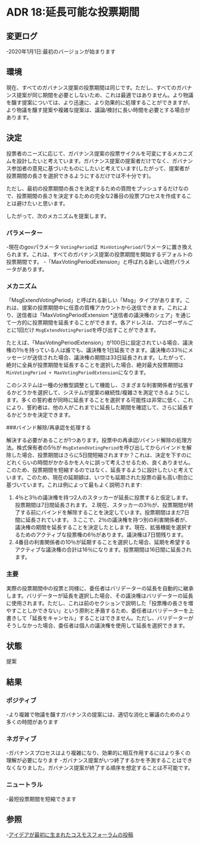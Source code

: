 # ADR 18:延長可能な投票期間

## 変更ログ

-2020年1月1日:最初のバージョンが始まります

## 環境

現在、すべてのガバナンス提案の投票期間は同じです。ただし、すべてのガバナンス提案が同じ期間を必要としないため、これは最適ではありません。より物議を醸す提案については、より迅速に、より効果的に処理することができますが、より物議を醸す提案や複雑な提案は、議論/検討に長い時間を必要とする場合があります。

## 決定

投票者のニーズに応じて、ガバナンス提案の投票サイクルを可変にするメカニズムを設計したいと考えています。ガバナンス提案の提案者だけでなく、ガバナンス参加者の意見に基づいたものにしたいと考えています(したがって、提案者が投票期間の長さを選択できるようにするだけでは不十分です)。

ただし、最初の投票期間の長さを決定するための質問をプッシュするだけなので、投票期間の長さを決定するための完全な2番目の投票プロセスを作成することは避けたいと思います。

したがって、次のメカニズムを提案します。

### パラメーター

-現在のgovパラメータ `VotingPeriod`は` MinVotingPeriod`パラメータに置き換えられます。これは、すべてのガバナンス提案の投票期間を開始するデフォルトの投票期間です。
-「MaxVotingPeriodExtension」と呼ばれる新しい政府パラメータがあります。

### メカニズム

「MsgExtendVotingPeriod」と呼ばれる新しい「Msg」タイプがあります。これは、提案の投票期間中に任意の質権アカウントから送信できます。これにより、送信者は「MaxVotingPeriodExtension *送信者の議決権のシェア」を通じて一方的に投票期間を延長することができます。各アドレスは、プロポーザルごとに1回だけ `MsgExtendVotingPeriod`を呼び出すことができます。

たとえば、「MaxVotingPeriodExtension」が100日に設定されている場合、議決権の1％を持っている人は誰でも、議決権を1日延長できます。議決権の33％にメッセージが送信された場合、議決権の期間は33日延長されます。したがって、絶対に全員が投票期間を延長することを選択した場合、絶対最大投票期間は `MinVotingPeriod + MaxVotingPeriodExtension`になります。

このシステムは一種の分散型調整として機能し、さまざまな利害関係者が拡張するかどうかを選択して、システムが提案の継続性/複雑さを測定できるようにします。多くの誓約者が同時に延長することを選択する可能性は非常に低く、これにより、誓約者は、他の人がこれまでに延長した期間を確認して、さらに延長するかどうかを決定できます。

###バインド解除/再承認を処理する

解決する必要があることが1つあります。投票中の再承認/バインド解除の処理方法。株式保有者の5％が `MsgExtendVotingPeriod`を呼び出してからバインドを解除した場合、投票期間はさらに5日間短縮されますか？これは、決定を下すのにどれくらいの時間がかかるかを人々に誤って考えさせるため、良くありません。このため、投票期間を短縮するのではなく、延長するように設計したいと考えています。このため、現在の延期額は、いつでも延期された投票の最も高い割合に基づいています。これは例によって最もよく説明されます:

1. 4％と3％の議決権を持つ2人のスタッカーが延長に投票すると仮定します。投票期間は7日間延長されます。
2.現在、スタッカーの3％が、投票期間が終了する前にバインドを解除することを決定しています。投票期間はまだ7日間に延長されています。
3.ここで、2％の議決権を持つ別の利害関係者が、議決権の期間を延長することを決定したとします。現在、拡張機能を選択するためのアクティブな投票権の6％があります。議決権は7日間残ります。
4. 4番目の利害関係者の10％が延期することを選択した場合、延期を希望するアクティブな議決権の合計は16％になります。投票期間は16日間に延長されます。

### 主要

実際の投票期間中の投票と同様に、委任者はバリデーターの延長を自動的に継承します。バリデーターが延長を選択した場合、その議決権はバリデーターの延長に使用されます。ただし、これは前のセクションで説明した「投票権の長さを増やすことしかできない」という原則と矛盾するため、委任者はバリデーターを上書きして「延長をキャンセル」することはできません。ただし、バリデーターがそうしなかった場合、委任者は個人の議決権を使用して延長を選択できます。

## 状態

提案

## 結果

### ポジティブ

-より複雑で物議を醸すガバナンスの提案には、適切な消化と審議のためのより多くの時間があります

### ネガティブ

-ガバナンスプロセスはより複雑になり、効果的に相互作用するにはより多くの理解が必要になります
-ガバナンス提案がいつ終了するかを予測することはできなくなりました。ガバナンス提案が終了する順序を想定することは不可能です。

### ニュートラル

-最短投票期間を短縮できます

## 参照

-[アイデアが最初に生まれたコスモスフォーラムの投稿](https://forum.cosmos.network/t/proposal-draft-reduce-governance-voting-period-to-7-days/3032/9) 